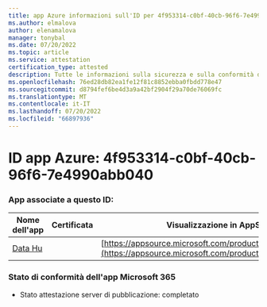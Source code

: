 ```yaml
---
title: app Azure informazioni sull'ID per 4f953314-c0bf-40cb-96f6-7e4990abb040
ms.author: elmalova
author: elenamalova
manager: tonybal
ms.date: 07/20/2022
ms.topic: article
ms.service: attestation
certification_type: attested
description: Tutte le informazioni sulla sicurezza e sulla conformità disponibili per 4f953314-c0bf-40cb-96f6-7e4990abb040.
ms.openlocfilehash: 76ed28db82ea1fe12f81c8852ebba0fbdd778e47
ms.sourcegitcommit: d8794fef6be4d3a9a42bf2904f29a70de76069fc
ms.translationtype: MT
ms.contentlocale: it-IT
ms.lasthandoff: 07/20/2022
ms.locfileid: "66897936"
---
```

# <a name="azure-app-id-4f953314-c0bf-40cb-96f6-7e4990abb040"></a>ID app Azure: 4f953314-c0bf-40cb-96f6-7e4990abb040


### <a name="apps-associated-with-this-id"></a>App associate a questo ID:
| **Nome dell'app** | **Certificata** | **Visualizzazione in AppSource** |
|--------------|---------------|-----------------------|
| [Data Hu](../forward/WA200004262.md) |  | [https://appsource.microsoft.com/product/office/WA200004262](https://appsource.microsoft.com/product/office/WA200004262) |

### <a name="microsoft-365-app-compliance-status"></a>Stato di conformità dell'app Microsoft 365
- Stato attestazione server di pubblicazione: completato

